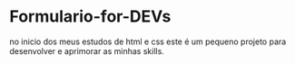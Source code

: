 # Formulario-for-DEVs
no inicio dos meus estudos de html e css este é um pequeno projeto para desenvolver e aprimorar as minhas skills.
